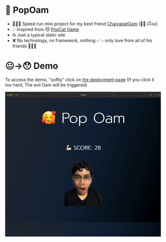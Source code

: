# 🤯 PopOam

- 🏃🏻‍♂️ Speed run mini project for my best friend [ChaiyapatOam](https://github.com/ChaiyapatOam) (👻😱 ผีโอม)
- 💡 Inspired from 😼 [PopCat Game](https://popcat.click/)
- 🌐 Just a typical static site
- ❌ No technology, no framework, nothing  ✅ ⎯ only love from all of his friends 💪🏻😘

#  😐→😯 Demo 
To access the demo, "softly" click on [the deployment page](https://chotanansubsoph.github.io/PopOam/)  (If you click it too hard, The evil Oam will be triggered) 

![ohm](https://raw.githubusercontent.com/ChotanansubSoph/PopOam/main/pop-oam-demo.gif)
